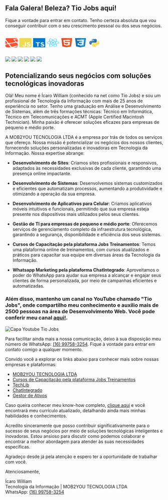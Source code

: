 ## Fala Galera! Beleza? Tio Jobs aqui!
Fique a vontade para entrar em contato. Tenho certeza absoluta que vou conseguir contribuir com o seu crescimento pessoal ou dos seus negócios.

<div style="display: inline_block"><br>
  <img align="center" alt="Tio-Laravel" height="30" width="40" src="https://raw.githubusercontent.com/devicons/devicon/master/icons/laravel/laravel-plain.svg">
  <img align="center" alt="Tio-Js" height="30" width="40" src="https://raw.githubusercontent.com/devicons/devicon/master/icons/javascript/javascript-plain.svg">
  <img align="center" alt="Tio-Ts" height="30" width="40" src="https://raw.githubusercontent.com/devicons/devicon/master/icons/typescript/typescript-plain.svg">
  <img align="center" alt="Tio-React" height="30" width="40" src="https://raw.githubusercontent.com/devicons/devicon/master/icons/react/react-original.svg">
  <img align="center" alt="Tio-HTML" height="30" width="40" src="https://raw.githubusercontent.com/devicons/devicon/master/icons/html5/html5-original.svg">
  <img align="center" alt="Tio-CSS" height="30" width="40" src="https://raw.githubusercontent.com/devicons/devicon/master/icons/css3/css3-original.svg">
  <img align="center" alt="Tio-Python" height="30" width="40" src="https://raw.githubusercontent.com/devicons/devicon/master/icons/python/python-original.svg">
</div>
  
  ##
 
<div> 
  <a href="https://www.youtube.com/@tiojobs" target="_blank"><img src="https://img.shields.io/badge/YouTube-FF0000?style=for-the-badge&logo=youtube&logoColor=white" target="_blank"></a>
  <a href="https://instagram.com/tiojobsoficial" target="_blank"><img src="https://img.shields.io/badge/-Instagram-%23E4405F?style=for-the-badge&logo=instagram&logoColor=white" target="_blank"></a>
 	<a href="https://www.twitch.tv/tiojobs" target="_blank"><img src="https://img.shields.io/badge/Twitch-9146FF?style=for-the-badge&logo=twitch&logoColor=white" target="_blank"></a>
 <a href="https://bit.ly/server-do-tio" target="_blank"><img src="https://img.shields.io/badge/Discord-7289DA?style=for-the-badge&logo=discord&logoColor=white" target="_blank"></a> 
  <a href = "mailto:icarojobsoficial@gmail.com"><img src="https://img.shields.io/badge/-Gmail-%23333?style=for-the-badge&logo=gmail&logoColor=white" target="_blank"></a>
  <a href="https://www.linkedin.com/in/tio-jobs" target="_blank"><img src="https://img.shields.io/badge/-LinkedIn-%230077B5?style=for-the-badge&logo=linkedin&logoColor=white" target="_blank"></a> 
</div>

## Potencializando seus negócios com soluções tecnológicas inovadoras

Olá! Meu nome é Ícaro William (conhecido na net como Tio Jobs) e sou um profissional de Tecnologia da Informação com mais de 25 anos de experiência no setor. Tenho uma graduação em Análise e Desenvolvimento de Sistemas, além de três formações técnicas: Técnico em Informática, Técnico em Telecomunicações e ACMT (Apple Certified Macintosh Technician). Minha paixão é oferecer soluções eficazes para empresas de pequeno e médio porte.

A MOB2YOU TECNOLOGIA LTDA é a empresa por trás de todos os serviços que ofereço. Nossa missão é potencializar os negócios dos nossos clientes, fornecendo soluções personalizadas e inovadoras em Tecnologia da Informação. Nossa expertise abrange:

- **Desenvolvimento de Sites**: Criamos sites profissionais e responsivos, adaptados às necessidades exclusivas de cada cliente, garantindo uma presença online impactante.

- **Desenvolvimento de Sistemas**: Desenvolvemos sistemas customizados e eficientes que automatizam processos, aumentando a produtividade e otimizando a operação da sua empresa.

- **Desenvolvimento de Aplicativos para Celular**: Criamos aplicativos móveis intuitivos e funcionais, permitindo que sua empresa esteja presente nos dispositivos mais utilizados pelos seus clientes.

- **Gestão de TI para empresas de pequeno e médio porte**: Oferecemos serviços de gerenciamento completo da infraestrutura tecnológica, garantindo a segurança, disponibilidade e eficiência dos seus sistemas.

- **Cursos de Capacitação pela plataforma Jobs Treinamentos**: Temos uma plataforma online de treinamentos, com cursos atualizados e práticos para capacitar sua equipe em diversas áreas da Tecnologia da Informação.

- **Whatsapp Marketing pela plataforma ChatIntegrado**: Aproveitamos o poder do WhatsApp para ajudar sua empresa a alcançar e engajar seus clientes de forma personalizada, por meio de campanhas eficientes e automatizadas.

### Além disso, mantenho um canal no YouTube chamado "Tio Jobs", onde compartilho meu conhecimento e auxilio mais de 2500 pessoas na área de Desenvolvimento Web. Você pode conferir meu canal <a href="https://www.youtube.com/@tiojobs" alt="Canal do Tio Jobs">aqui!</a>.
<div>
  <img src="https://mob2you.com.br/sistema/public/img/youtube.png" align="center" alt="Capa Youtube Tio Jobs" />
</div>

Para facilitar ainda mais a nossa comunicação, deixo à sua disposição meu número de WhatsApp: <a href="https://wa.link/gc15bg" alt="Whatsapp do Tio">(16) 99758-3254</a>. Fique à vontade para entrar em contato comigo a qualquer momento.

Convido você a explorar os links abaixo para conhecer mais sobre nossas empresas e plataformas:

- [MOB2YOU TECNOLOGIA LTDA](https://www.mob2you.com.br)
- [Cursos de Capacitação pela plataforma Jobs Treinamentos](https://cursos.jobstreinamentos.com.br)
- [TechLib](https://techlib.com.br)
- [ChatIntegrado](https://chatintegrado.com.br)
- [Gestor de Ativos](https://gestordeativos.com.br)

Caso queira conhecer meu know-how completo, <a href="https://mob2you.com.br/sistema/public/files/curriculo.pdf" alt="Tio Jobs Currículo">clique aqui</a> e você encontrará meu currículo atualizado, detalhando ainda mais minhas habilidades e conhecimentos.

Acredito sinceramente que posso contribuir significativamente para o sucesso de seus negócios por meio de soluções tecnológicas inteligentes e inovadoras. Estou ansioso para discutir como podemos colaborar e encontrar a melhor abordagem para atender às suas necessidades específicas.

Agradeço desde já pela atenção e espero ter a oportunidade de trabalhar com você.

Atenciosamente,

Ícaro William <br>
Tecnologia da Informação | MOB2YOU TECNOLOGIA LTDA <br>
WhatsApp: <a href="https://wa.link/gc15bg" alt="Whatsapp do Tio">(16) 99758-3254</a>
